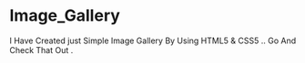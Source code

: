 # Image_Gallery
I Have Created just  Simple Image Gallery  By Using HTML5 &amp; CSS5  .. Go And Check That Out .
